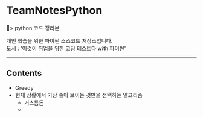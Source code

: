 # TeamNotesPython

:rocket:> python 코드 정리본


개인 학습을 위한 파이썬 소스코드 저장소입니다.<br/>
도서 : '이것이 취업을 위한 코딩 테스트다 with 파이썬'<br/>

---
## Contents
* Greedy
* 현재 상황에서 가장 좋아 보이는 것만을 선택하는 알고리즘
   * 거스름돈
   *

